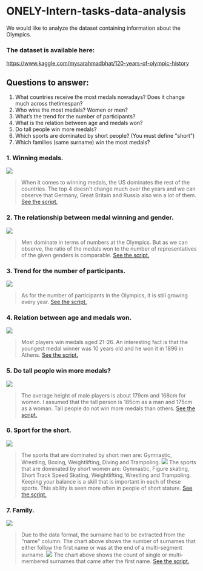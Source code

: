 # ONELY-Intern-tasks-data-analysis
We would like to analyze the dataset containing information about the Olympics.
### The dataset is available here:
https://www.kaggle.com/mysarahmadbhat/120-years-of-olympic-history

## Questions to answer:
1. What countries receive the most medals nowadays? Does it change much across thetimespan?
2. Who wins the most medals? Women or men?
3. What’s the trend for the number of participants?
4. What is the relation between age and medals won?
5. Do tall people win more medals?
6. Which sports are dominated by short people? (You must define "short")
7. Which families (same surname) win the most medals?

### 1. Winning medals.
<!-- Script:  -->
![](graphs/medals.png)
> When it comes to winning medals, the US dominates the rest of the countries. The top 4 doesn't change much over the years and we can observe that Germany, Great Britain and Russia also win a lot of them. [See the script.](https://github.com/Endrju00/ONELY-Intern-tasks-data-analysis/blob/main/medals.py)

### 2. The relationship between medal winning and gender.
![](graphs/gender.png)
> Men dominate in terms of numbers at the Olympics. But as we can observe, the ratio of the medals won to the number of representatives of the given genders is comparable. [See the script.](https://github.com/Endrju00/ONELY-Intern-tasks-data-analysis/blob/main/gender.py)

### 3. Trend for the number of participants.
![](graphs/participants.png)
> As for the number of participants in the Olympics, it is still growing every year. [See the script.](https://github.com/Endrju00/ONELY-Intern-tasks-data-analysis/blob/main/participants.py)

### 4. Relation between age and medals won.
![](graphs/age.png)
> Most players win medals aged 21-26. An interesting fact is that the youngest medal winner was 10 years old and he won it in 1896 in Athens. [See the script.](https://github.com/Endrju00/ONELY-Intern-tasks-data-analysis/blob/main/age.py)

### 5. Do tall people win more medals?
![](graphs/height.png)
> The average height of male players is about 179cm and 168cm for women. I assumed that the tall person is 185cm as a man and 175cm as a woman. Tall people do not win more medals than others. [See the script.](https://github.com/Endrju00/ONELY-Intern-tasks-data-analysis/blob/main/height.py)

### 6. Sport for the short.
![](graphs/short_men.png)
> The sports that are dominated by short men are: Gymnastic, Wrestling, Boxing, Weightlifting, Diving and Trampoling. 
![](graphs/short_women.png)
> The sports that are dominated by short women are: Gymnastic, Figure skating, Short Track Speed Skating, Weightlifting, Wrestling and Trampoling.
> Keeping your balance is a skill that is important in each of these sports. This ability is seen more often in people of short stature. [See the script.](https://github.com/Endrju00/ONELY-Intern-tasks-data-analysis/blob/main/short.py)

### 7. Family.
![](graphs/family.png)
> Due to the data format, the surname had to be extracted from the "name" column. The chart above shows the number of surnames that either follow the first name or was at the end of a multi-segment surname.
![](graphs/family_different.png)
> The chart above shows the count of single or multi-membered surnames that came after the first name. [See the script.](https://github.com/Endrju00/ONELY-Intern-tasks-data-analysis/blob/main/family.py)
